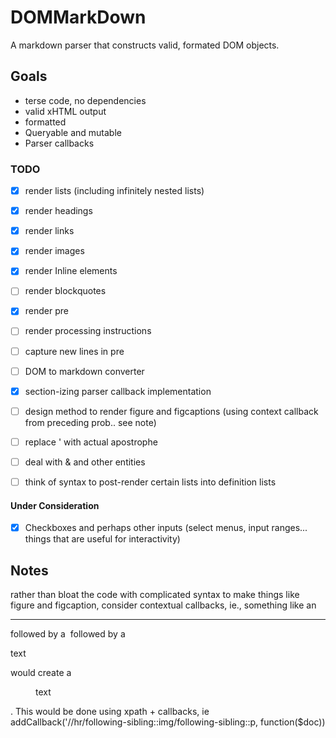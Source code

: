 # DOMMarkDown 

A markdown parser that constructs valid, formated DOM objects.


## Goals

- terse code, no dependencies
- valid xHTML output
- formatted
- Queryable and mutable
- Parser callbacks

### TODO


- [x] render lists (including infinitely nested lists)
- [x] render headings
- [x] render links
- [x] render images
- [x] render Inline elements
- [ ] render blockquotes
- [x] render pre
- [ ] render processing instructions
- [ ] capture new lines in pre
- [ ] DOM to markdown converter
- [x] section-izing parser callback implementation
- [ ] design method to render figure and figcaptions (using context callback from preceding prob.. see note)
- [ ] replace ' with actual apostrophe
- [ ] deal with & and other entities
- [ ] think of syntax to post-render certain lists into definition lists


  
#### Under Consideration
- [x] Checkboxes and perhaps other inputs (select menus, input ranges... things that are useful for interactivity)

## Notes

  rather than bloat the code with complicated syntax to make things like figure and figcaption, consider contextual callbacks, ie., something like an <hr> followed by a <img> followed by a <p>text</p> would create a <figure><img/><figcaption>text</figcaption></figure>. This would be done using xpath + callbacks, ie addCallback('//hr/following-sibling::img/following-sibling::p, function($doc))

